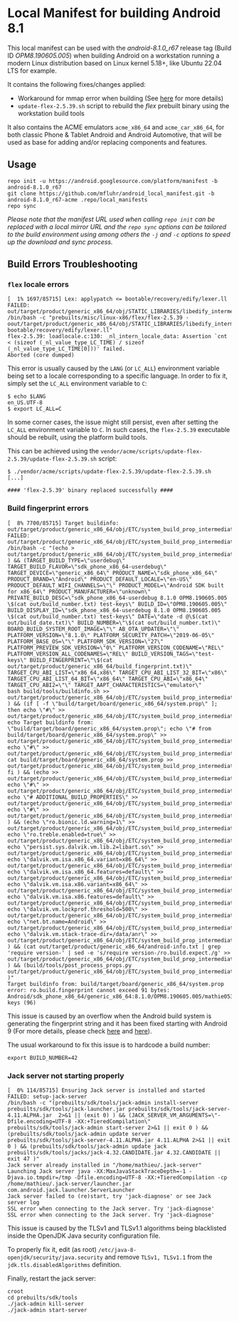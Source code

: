 # Local Manifest for building Android 8.1

This local manifest can be used with the _android-8.1.0_r67_ release tag (Build ID _OPM8.190605.005_) when building Android on a workstation running a modern Linux distribution based on Linux kernel 5.18+, like Ubuntu 22.04 LTS for example.

It contains the following fixes/changes applied:

- Workaround for mmap error when building (See [here](https://android-review.googlesource.com/c/platform/art/+/2226578) for more details)
- `update-flex-2.5.39.sh` script to rebuild the _flex_ prebuilt binary using the workstation build tools

It also contains the ACME emulators `acme_x86_64` and `acme_car_x86_64`, for both classic Phone & Tablet Android and Android Automotive, that will be used as base for adding and/or replacing components and features.

## Usage

```text
repo init -u https://android.googlesource.com/platform/manifest -b android-8.1.0_r67
git clone https://github.com/mfluhr/android_local_manifest.git -b android-8.1.0_r67-acme .repo/local_manifests
repo sync
```

_Please note that the manifest URL used when calling `repo init` can be replaced with a local mirror URL and the `repo sync` options can be tailored to the build environment using among others the `-j` and `-c` options to speed up the download and sync process._

## Build Errors Troubleshooting

### `flex` locale errors

```text
[  1% 1697/85715] Lex: applypatch <= bootable/recovery/edify/lexer.ll
FAILED: out/target/product/generic_x86_64/obj/STATIC_LIBRARIES/libedify_intermediates/lexer.cpp
/bin/bash -c "prebuilts/misc/linux-x86/flex/flex-2.5.39 -oout/target/product/generic_x86_64/obj/STATIC_LIBRARIES/libedify_intermediates/lexer.cpp bootable/recovery/edify/lexer.ll"
flex-2.5.39: loadlocale.c:130: _nl_intern_locale_data: Assertion `cnt < (sizeof (_nl_value_type_LC_TIME) / sizeof (_nl_value_type_LC_TIME[0]))' failed.
Aborted (core dumped)
```

This error is usually caused by the `LANG` (or `LC_ALL`) environment variable being set to a locale corresponding to a specific language.
In order to fix it, simply set the `LC_ALL` environment variable to `C`:

```text
$ echo $LANG
en_US.UTF-8
$ export LC_ALL=C
```

In some corner cases, the issue might still persist, even after setting the `LC_ALL` environment variable to `C`. In such cases, the `flex-2.5.39` executable should be rebuilt, using the platform build tools.

This can be achieved using the `vendor/acme/scripts/update-flex-2.5.39/update-flex-2.5.39.sh` script:

```text
$ ./vendor/acme/scripts/update-flex-2.5.39/update-flex-2.5.39.sh
[...]

#### 'flex-2.5.39' binary replaced successfully ####

```

### Build fingerprint errors

```text
[  8% 7700/85715] Target buildinfo: out/target/product/generic_x86_64/obj/ETC/system_build_prop_intermediates/build.prop
FAILED: out/target/product/generic_x86_64/obj/ETC/system_build_prop_intermediates/build.prop
/bin/bash -c "(echo > out/target/product/generic_x86_64/obj/ETC/system_build_prop_intermediates/build.prop ) && (TARGET_BUILD_TYPE=\"userdebug\" TARGET_BUILD_FLAVOR=\"sdk_phone_x86_64-userdebug\" TARGET_DEVICE=\"generic_x86_64\" PRODUCT_NAME=\"sdk_phone_x86_64\" PRODUCT_BRAND=\"Android\" PRODUCT_DEFAULT_LOCALE=\"en-US\" PRODUCT_DEFAULT_WIFI_CHANNELS=\"\" PRODUCT_MODEL=\"Android SDK built for x86_64\" PRODUCT_MANUFACTURER=\"unknown\" PRIVATE_BUILD_DESC=\"sdk_phone_x86_64-userdebug 8.1.0 OPM8.190605.005 \$(cat out/build_number.txt) test-keys\" BUILD_ID=\"OPM8.190605.005\" BUILD_DISPLAY_ID=\"sdk_phone_x86_64-userdebug 8.1.0 OPM8.190605.005 \$(cat out/build_number.txt) test-keys\" DATE=\"date -d @\$(cat out/build_date.txt)\" BUILD_NUMBER=\"\$(cat out/build_number.txt)\" BOARD_BUILD_SYSTEM_ROOT_IMAGE=\"\" AB_OTA_UPDATER=\"\" PLATFORM_VERSION=\"8.1.0\" PLATFORM_SECURITY_PATCH=\"2019-06-05\" PLATFORM_BASE_OS=\"\" PLATFORM_SDK_VERSION=\"27\" PLATFORM_PREVIEW_SDK_VERSION=\"0\" PLATFORM_VERSION_CODENAME=\"REL\" PLATFORM_VERSION_ALL_CODENAMES=\"REL\" BUILD_VERSION_TAGS=\"test-keys\" BUILD_FINGERPRINT=\"\$(cat out/target/product/generic_x86_64/build_fingerprint.txt)\"  TARGET_CPU_ABI_LIST=\"x86_64,x86\" TARGET_CPU_ABI_LIST_32_BIT=\"x86\" TARGET_CPU_ABI_LIST_64_BIT=\"x86_64\" TARGET_CPU_ABI=\"x86_64\" TARGET_CPU_ABI2=\"\" TARGET_AAPT_CHARACTERISTICS=\"emulator\"         bash build/tools/buildinfo.sh >> out/target/product/generic_x86_64/obj/ETC/system_build_prop_intermediates/build.prop ) && (if [ -f \"build/target/board/generic_x86_64/system.prop\" ]; then echo \"#\" >> out/target/product/generic_x86_64/obj/ETC/system_build_prop_intermediates/build.prop; echo Target buildinfo from: \"build/target/board/generic_x86_64/system.prop\"; echo \"# from build/target/board/generic_x86_64/system.prop\" >> out/target/product/generic_x86_64/obj/ETC/system_build_prop_intermediates/build.prop; echo \"#\" >> out/target/product/generic_x86_64/obj/ETC/system_build_prop_intermediates/build.prop; cat build/target/board/generic_x86_64/system.prop >> out/target/product/generic_x86_64/obj/ETC/system_build_prop_intermediates/build.prop; fi ) && (echo >> out/target/product/generic_x86_64/obj/ETC/system_build_prop_intermediates/build.prop; echo \"#\" >> out/target/product/generic_x86_64/obj/ETC/system_build_prop_intermediates/build.prop; echo \"# ADDITIONAL_BUILD_PROPERTIES\" >> out/target/product/generic_x86_64/obj/ETC/system_build_prop_intermediates/build.prop; echo \"#\" >> out/target/product/generic_x86_64/obj/ETC/system_build_prop_intermediates/build.prop ) && (echo \"ro.bionic.ld.warning=1\" >> out/target/product/generic_x86_64/obj/ETC/system_build_prop_intermediates/build.prop;  echo \"ro.treble.enabled=true\" >> out/target/product/generic_x86_64/obj/ETC/system_build_prop_intermediates/build.prop;  echo \"persist.sys.dalvik.vm.lib.2=libart.so\" >> out/target/product/generic_x86_64/obj/ETC/system_build_prop_intermediates/build.prop;  echo \"dalvik.vm.isa.x86_64.variant=x86_64\" >> out/target/product/generic_x86_64/obj/ETC/system_build_prop_intermediates/build.prop;  echo \"dalvik.vm.isa.x86_64.features=default\" >> out/target/product/generic_x86_64/obj/ETC/system_build_prop_intermediates/build.prop;  echo \"dalvik.vm.isa.x86.variant=x86_64\" >> out/target/product/generic_x86_64/obj/ETC/system_build_prop_intermediates/build.prop;  echo \"dalvik.vm.isa.x86.features=default\" >> out/target/product/generic_x86_64/obj/ETC/system_build_prop_intermediates/build.prop;  echo \"dalvik.vm.lockprof.threshold=500\" >> out/target/product/generic_x86_64/obj/ETC/system_build_prop_intermediates/build.prop;  echo \"net.bt.name=Android\" >> out/target/product/generic_x86_64/obj/ETC/system_build_prop_intermediates/build.prop;  echo \"dalvik.vm.stack-trace-dir=/data/anr\" >> out/target/product/generic_x86_64/obj/ETC/system_build_prop_intermediates/build.prop ) && (cat out/target/product/generic_x86_64/android-info.txt | grep 'require version-' | sed -e 's/require version-/ro.build.expect./g' >> out/target/product/generic_x86_64/obj/ETC/system_build_prop_intermediates/build.prop ) && (build/tools/post_process_props.py out/target/product/generic_x86_64/obj/ETC/system_build_prop_intermediates/build.prop )"
Target buildinfo from: build/target/board/generic_x86_64/system.prop
error: ro.build.fingerprint cannot exceed 91 bytes: Android/sdk_phone_x86_64/generic_x86_64:8.1.0/OPM8.190605.005/mathie05310023:userdebug/test-keys (96)
```

This issue is caused by an overflow when the Android build system is generating the fingerprint string and it has been fixed starting with Android 9 (For more details, please check [here](https://android-review.googlesource.com/c/platform/build/+/510355) and [here](https://android.googlesource.com/platform/build/+/47c4eb468073f6d8f0f2771bcf6b54835c4cff5d)).

The usual workaround to fix this issue is to hardcode a build number:

```text
export BUILD_NUMBER=42
```

### Jack server not starting properly

```text
[  0% 114/85715] Ensuring Jack server is installed and started
FAILED: setup-jack-server
/bin/bash -c "(prebuilts/sdk/tools/jack-admin install-server prebuilts/sdk/tools/jack-launcher.jar prebuilts/sdk/tools/jack-server-4.11.ALPHA.jar  2>&1 || (exit 0) ) && (JACK_SERVER_VM_ARGUMENTS=\"-Dfile.encoding=UTF-8 -XX:+TieredCompilation\" prebuilts/sdk/tools/jack-admin start-server 2>&1 || exit 0 ) && (prebuilts/sdk/tools/jack-admin update server prebuilts/sdk/tools/jack-server-4.11.ALPHA.jar 4.11.ALPHA 2>&1 || exit 0 ) && (prebuilts/sdk/tools/jack-admin update jack prebuilts/sdk/tools/jacks/jack-4.32.CANDIDATE.jar 4.32.CANDIDATE || exit 47 )"
Jack server already installed in "/home/mathieu/.jack-server"
Launching Jack server java -XX:MaxJavaStackTraceDepth=-1 -Djava.io.tmpdir=/tmp -Dfile.encoding=UTF-8 -XX:+TieredCompilation -cp /home/mathieu/.jack-server/launcher.jar com.android.jack.launcher.ServerLauncher
Jack server failed to (re)start, try 'jack-diagnose' or see Jack server log
SSL error when connecting to the Jack server. Try 'jack-diagnose'
SSL error when connecting to the Jack server. Try 'jack-diagnose'
```

This issue is caused by the TLSv1 and TLSv1.1 algorithms being blacklisted inside the OpenJDK Java security configuration file.

To properly fix it, edit (as root) `/etc/java-8-openjdk/security/java.security` and remove `TLSv1, TLSv1.1` from the `jdk.tls.disabledAlgorithms` definition.

Finally, restart the jack server:

```text
croot
cd prebuilts/sdk/tools
./jack-admin kill-server
./jack-admin start-server
```
